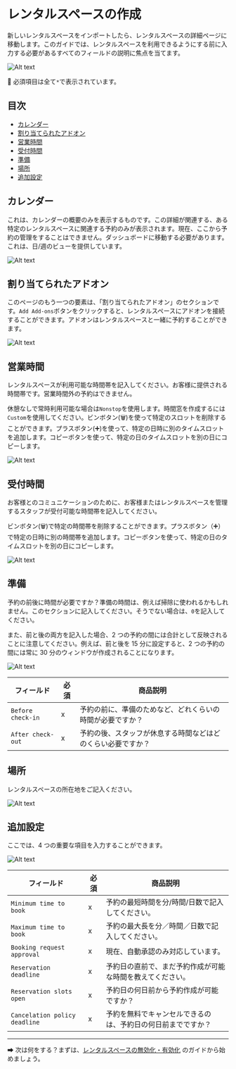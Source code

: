 # レンタルスペースの作成

新しいレンタルスペースをインポートしたら、レンタルスペースの詳細ページに移動します。このガイドでは、レンタルスペースを利用できるようにする前に入力する必要があるすべてのフィールドの説明に焦点を当てます。

![Alt text](../img/Screenshot%202022-08-30%20at%2014.58.56.png?raw=true "Sakurabook Rental Space")

📌 必須項目は全て`*`で表示されています。

## 目次

- [カレンダー](#カレンダー)
- [割り当てられたアドオン](#割り当てられたアドオン)
- [営業時間](#営業時間)
- [受付時間](#受付時間)
- [準備](#準備)
- [場所](#場所)
- [追加設定](#追加設定)

## カレンダー

これは、カレンダーの概要のみを表示するものです。この詳細が関連する、ある特定のレンタルスペースに関連する予約のみが表示されます。現在、ここから予約の管理をすることはできません。ダッシュボードに移動する必要があります。これは、日/週のビューを提供しています。

![Alt text](../img/Screenshot%202022-08-30%20at%2014.59.12.png?raw=true "Sakurabook Rental Space Calendar")

## 割り当てられたアドオン

このページのもう一つの要素は、「割り当てられたアドオン」のセクションです。`Add Add-ons`ボタンをクリックすると、レンタルスペースにアドオンを接続することができます。アドオンはレンタルスペースと一緒に予約することができます。

![Alt text](../img/Screenshot%202022-08-30%20at%2014.59.21.png?raw=true "Sakurabook Rental Space AddOns")

## 営業時間

レンタルスペースが利用可能な時間帯を記入してください。お客様に提供される時間帯です。営業時間外の予約はできません。

休憩なしで常時利用可能な場合は`Nonstop`を使用します。時間窓を作成するには`Custom`を使用してください。ビンボタン(🗑)を使って特定のスロットを削除することができます。プラスボタン(➕)を使って、特定の日時に別のタイムスロットを追加します。コピーボタンを使って、特定の日のタイムスロットを別の日にコピーします。

![Alt text](../img/Screenshot%202022-08-30%20at%2014.59.39.png?raw=true "Sakurabook Rental Space Business hours")

## 受付時間

お客様とのコミュニケーションのために、お客様またはレンタルスペースを管理するスタッフが受付可能な時間帯を記入してください。

ビンボタン(🗑)で特定の時間帯を削除することができます。プラスボタン（➕）で特定の日時に別の時間帯を追加します。コピーボタンを使って、特定の日のタイムスロットを別の日にコピーします。

![Alt text](../img/Screenshot%202022-08-30%20at%2014.59.47.png?raw=true "Sakurabook Rental Space Reception hours")

## 準備

予約の前後に時間が必要ですか？準備の時間は、例えば掃除に使われるかもしれません。このセクションに記入してください。そうでない場合は、`0`を記入してください。

また、前と後の両方を記入した場合、2 つの予約の間には合計として反映されることに注意してください。例えば、前と後を 15 分に設定すると、2 つの予約の間には常に 30 分のウィンドウが作成されることになります。

![Alt text](../img/Screenshot%202022-08-30%20at%2014.59.56.png?raw=true "Sakurabook Rental Space Prepare")

| フィールド        | 必須 | 商品説明                                                     |
| ----------------- | ---- | ------------------------------------------------------------ |
| `Before check-in` | x    | 予約の前に、準備のためなど、どれくらいの時間が必要ですか？   |
| `After check-out` | x    | 予約の後、スタッフが休息する時間などはどのくらい必要ですか？ |

## 場所

レンタルスペースの所在地をご記入ください。

![Alt text](../img/Screenshot%202022-08-30%20at%2015.00.42.png?raw=true "Sakurabook Rental Space location")

## 追加設定

ここでは、4 つの重要な項目を入力することができます。

![Alt text](../img/Screenshot%202022-08-30%20at%2015.01.14.png?raw=true "Sakurabook Rental Space Additional settings")

| フィールド                    | 必須 | 商品説明                                                     |
| ----------------------------- | ---- | ------------------------------------------------------------ |
| `Minimum time to book`        | x    | 予約の最短時間を分/時間/日数で記入してください。             |
| `Maximum time to book`        | x    | 予約の最大長を分／時間／日数で記入してください。             |
| `Booking request approval`    | x    | 現在、自動承認のみ対応しています。                           |
| `Reservation deadline`        | x    | 予約日の直前で、まだ予約作成が可能な時間を教えてください。   |
| `Reservation slots open`      | x    | 予約日の何日前から予約作成が可能ですか？                     |
| `Cancelation policy deadline` | x    | 予約を無料でキャンセルできるのは、予約日の何日前までですか？ |

---

➡ 次は何をする？まずは、[レンタルスペースの無効化・有効化](./rental-space-de-activation.md) のガイドから始めましょう。
